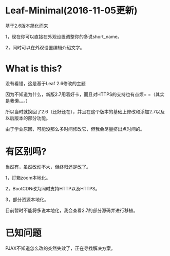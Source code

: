 # Leaf-Minimal(2016-11-05更新)
基于2.6版本简化而来

1，现在你可以直接在外观设置调整你的多说short_name。

2，同时可以在外观设置编辑介绍文字。

# What is this?
没有看错，这是基于Leaf 2.6修改的主题

因为不知道为什么，新版2.7用着好卡，而且对HTTPS的支持也有点烦= =（其实是我懒。。。）

所以当时就换回了2.6（还好还在），并且在这个版本的基础上修改和添加2.7以及以后版本的部分功能。

由于学业原因，可能没那么多时间修改它，但我会尽量挤出点时间的。

# 有区别吗?
当然有，虽然改动不大，但终归还是改了。

1，灯箱zoom本地化。

2，BootCDN改为同时支持HTTP以及HTTPS。

3，部分资源本地化。

目前暂时不能将多说本地化，我会查看2.7的部分源码并进行移植。

# 已知问题
PJAX不知道怎么改的突然失效了，正在寻找解决方案。
